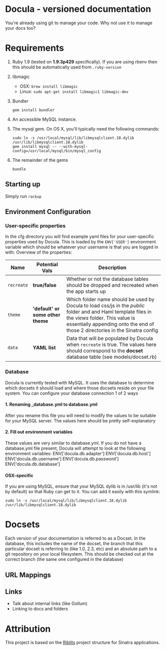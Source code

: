 # Docula - versioned documentation

You're already using git to manage your code. Why not use it to manage your docs too?

# Requirements
1. Ruby 1.9 (tested on **1.9.3p429** specifically). If you are using rbenv then this should be automatically used from `.ruby-version`

2. libmagic
   - OSX: `brew install libmagic`
   - Linux: `sudo apt-get install libmagic1 libmagic-dev`

3. Bundler
    
    `gem install bundler`
   
4. An accessible MySQL instance. 
 
5. The mysql gem. On OS X, you'll typically need the following commands:
  
    ```
    sudo ln -s /usr/local/mysql/lib/libmysqlclient.18.dylib /usr/lib/libmysqlclient.18.dylib
    gem install mysql -- --with-mysql-config=/usr/local/mysql/bin/mysql_config
    ```

6. The remainder of the gems
  
    `bundle`

## Starting up

Simply run `rackup`

## Environment Configuration

### User-specific properties
In the cfg directory you will find example yaml files for your user-specific properties used by Docula. This is loaded by the `ENV['USER']` environment variable which should be whatever your username is that you are logged in with. Overview of the properties:

| Name | Potential Vals | Description |
| ----- | -------------- | ----------|
| `recreate` | **true/false** | Whether or not the database tables should be dropped and recreated when the app starts up
| `theme` | **'default' or some other theme** | Which folder name should be used by Docula to load css/js in the _public_ folder and  and Haml template files in the _views_ folder. This value is essentially appending onto the end of those 2 directories in the Sinatra config
| `data` | **YAML list** | Data that will be populated by Docula when `recreate` is true. The values here should correspond to the **docset** database table (see models/docset.rb)

### Database
Docula is currently tested with MySQL. It uses the database to determine which docsets it should load and where those docsets reside on your file system. You can configure your database connection 1 of 2 ways

#### 1. Renaming _database.yml to database.yml
After you rename this file you will need to modify the values to be suitable for your MySQL server. The values here should be pretty self-explanatory

#### 2. Fill out environment variables
These values are very similar to database.yml. If you do not have a database.yml file present, Docula will attempt to look at the following environment variables:
    ENV['docula.db.adapter']
    ENV['docula.db.host']
    ENV['docula.db.username']
    ENV['docula.db.password']
    ENV['docula.db.database']

#### OSX-specific
If you are using MySQL, ensure that your MySQL dylib is in /usr/lib (it's not by default) so that Ruby can get to it. You can add it easily with this symlink:

```console
sudo ln -s /usr/local/mysql/lib/libmysqlclient.18.dylib /usr/lib/libmysqlclient.18.dylib
```

# Docsets
Each version of your documentation is referred to as a Docset. In the database, this includes the name of the docset, the branch that this particular docset is referring to (like 1.0, 2.3, etc) and an absolute path to a git repository on your local filesystem. This should be checked out at the correct branch (the same one configured in the database)

## URL Mappings

## Links
 * Talk about internal links (like Gollum)
 * Linking to docs and folders

# Attribution
This project is based on the [Riblits](https://github.com/Phrogz/riblits) project structure for Sinatra applications.
